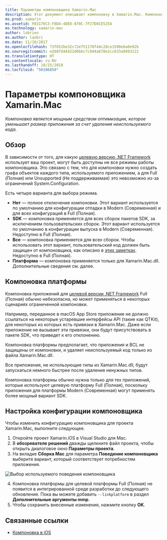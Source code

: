 ```yaml
---
title: Параметры компоновщика Xamarin.Mac
description: Этот документ описывает компоновку в Xamarin.Mac. Компоновка является мощным средством оптимизации, которое уменьшает размер приложения за счет удаления неиспользуемого кода.
ms.prod: xamarin
ms.assetid: F03176C3-F8D4-4DE8-870C-7F27D8CE525A
ms.technology: xamarin-mac
author: lobrien
ms.author: laobri
ms.date: 11/10/2017
ms.openlocfilehash: 73f652be32c72ef51170f44c28ce1590e6a0e92b
ms.sourcegitcommit: e268fd44422d0bbc7c944a678e2cc633a0493122
ms.translationtype: HT
ms.contentlocale: ru-RU
ms.lasthandoff: 10/25/2018
ms.locfileid: "50106850"
---
```

# <a name="xamarinmac-linker-options"></a>Параметры компоновщика Xamarin.Mac

_Компоновка является мощным средством оптимизации, которое уменьшает размер приложения за счет удаления неиспользуемого кода._

## <a name="overview"></a>Обзор

В зависимости от того, для какую [целевую версию .NET Framework](~/mac/platform/target-framework.md) использует ваш проект, могут быть доступны не все режимы работы компоновщика. Это связано с тем, что для компоновки нужно создать графа объектов каждого типа, используемого приложением, а для Full (Полная) или Unsupported (Не поддерживаемая) это невозможно из-за ограничений System.Configuration.

Есть четыре варианта для выбора режима.

- **Нет** — полное отключение компоновки. Этот вариант используется по умолчанию для конфигурации отладки в Modern (Современная) и для всех конфигураций в Full (Полная).
- **SDK** — компоновка применяется для всех сборок пакетов SDK, за исключением пользовательских сборок. Этот вариант используется по умолчанию в конфигурации выпуска в Modern (Современная). Недоступно в Full (Полная).
- **Все** — компоновка применяется для всех сборок. Чтобы использовать этот вариант, пользовательский код должен быть защищен от компоновщика, как описано в [этих заметках](~/ios/deploy-test/linker.md). Недоступно в Full (Полная).
- **Платформа** — компоновка применяется только для Xamarin.Mac.dll. Дополнительные сведения см. далее.

## <a name="platform-linking"></a>Компоновка платформы

Компоновка приложений для [целевой версии .NET Framework](~/mac/platform/target-framework.md) Full (Полная) обычно небезопасна, но может применяться в некоторых сценариях ограниченной компоновки.

Например, переданное в macOS App Store приложение не должно ссылаться на некоторые устаревшие интерфейсы API (такие как QTKit), для некоторых из которых есть привязки в Xamarin.Mac. Даже если приложение не вызывает эти привязки, они будут присутствовать в пакете SDK, что приведет к его отклонению.

Компоновка платформы предполагает, что приложения и BCL не защищены от компоновки, и удаляет неиспользуемый код только из файла Xamarin.Mac.dll. 

Все приложения, не использующие типы из Xamarin.Mac.dll, будут запускаться немного быстрее после удаления ненужных типов.

Компоновка платформы обычно нужна только для тех приложений, которые используют целевую платформу Full (Полная), поскольку приложения для платформы Modern (Современная) могут применять более мощный вариант SDK.

## <a name="setting-the-linker-configuration"></a>Настройка конфигурации компоновщика

Чтобы изменить конфигурацию компоновщика для проекта Xamarin.Mac, выполните следующее.

1. Откройте проект Xamarin.iOS в Visual Studio для Mac.
2. В **обозревателе решений** дважды щелкните файл проекта, чтобы открыть диалоговое окно **Параметры проекта**.
3. На вкладке **Сборка Mac** для параметра **Поведение компоновщика** выберите вариант, который соответствует потребностям приложения.

  ![Выбор используемого поведения компоновщика](linker-images/link-behavior.png "Выбор используемого поведения компоновщика")

4. Компоновка платформы для целевой платформы Full (Полная) не появится в интегрированной среде разработки до следующего обновления. Пока вы можете добавить `--linkplatform` в раздел **Дополнительные аргументы mmp**.
5. Чтобы сохранить внесенные изменения, нажмите кнопку **OK**.


## <a name="related-links"></a>Связанные ссылки

- [Компоновка в iOS](~/ios/deploy-test/linker.md)
